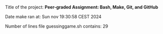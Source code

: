 Title of the project: __Peer-graded Assignment: Bash, Make, Git, and GitHub__

Date make ran at:
Sun nov  19:30:58 CEST 2024

Number of lines file guessinggame.sh contains:
      29

